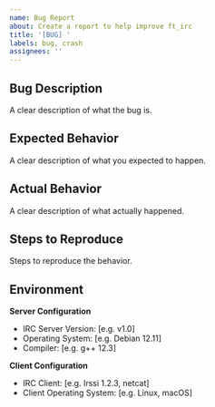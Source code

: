 ```yaml
---
name: Bug Report
about: Create a report to help improve ft_irc
title: '[BUG] '
labels: bug, crash
assignees: ''
---
```


## Bug Description
A clear description of what the bug is.

## Expected Behavior
A clear description of what you expected to happen.

## Actual Behavior
A clear description of what actually happened.

## Steps to Reproduce
Steps to reproduce the behavior.

## Environment
**Server Configuration**
- IRC Server Version: [e.g. v1.0]
- Operating System: [e.g. Debian 12.11]
- Compiler: [e.g. g++ 12.3]

**Client Configuration**
- IRC Client: [e.g. Irssi 1.2.3, netcat]
- Client Operating System: [e.g. Linux, macOS]
